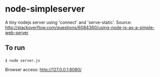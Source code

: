 # node-simpleserver

A tiny nodejs server using 'connect' and 'serve-static'. 
Source: http://stackoverflow.com/questions/6084360/using-node-js-as-a-simple-web-server

## To run

### 
    $ node server.js

Browser access: http://127.0.0.1:8080/